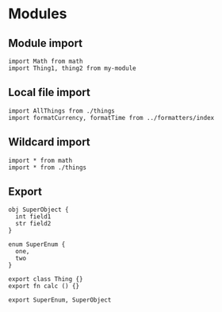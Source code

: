 # Modules

## Module import
```the
import Math from math
import Thing1, thing2 from my-module
```

## Local file import
```the
import AllThings from ./things
import formatCurrency, formatTime from ../formatters/index
```

## Wildcard import
```the
import * from math
import * from ./things
```

## Export
```the
obj SuperObject {
  int field1
  str field2
}

enum SuperEnum {
  one,
  two
}

export class Thing {}
export fn calc () {}

export SuperEnum, SuperObject
```
